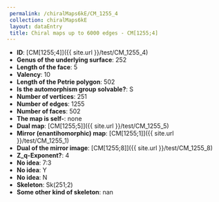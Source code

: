 ```yaml
--- 
 permalink: /chiralMaps6kE/CM_1255_4 
 collection: chiralMaps6kE
 layout: dataEntry
 title: Chiral maps up to 6000 edges - CM[1255;4]
---
```


- **ID**: [CM[1255;4]]({{ site.url }}/test/CM_1255_4)
- **Genus of the underlying surface**: 252
- **Length of the face**: 5
- **Valency**: 10
- **Length of the Petrie polygon**: 502
- **Is the automorphism group solvable?**: S
- **Number of vertices**: 251
- **Number of edges**: 1255
- **Number of faces**: 502
- **The map is self-**: none
- **Dual map**: [CM[1255;5]]({{ site.url }}/test/CM_1255_5)
- **Mirror (enantihomorphic) map**: [CM[1255;1]]({{ site.url }}/test/CM_1255_1)
- **Dual of the mirror image**: [CM[1255;8]]({{ site.url }}/test/CM_1255_8)
- **Z_q-Exponent?**: 4
- **No idea**:  7:3
- **No idea**: Y
- **No idea**: N
- **Skeleton**: Sk(251;2)
- **Some other kind of skeleton**: nan
